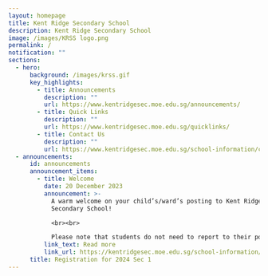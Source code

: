 ```yaml
---
layout: homepage
title: Kent Ridge Secondary School
description: Kent Ridge Secondary School
image: /images/KRSS logo.png
permalink: /
notification: ""
sections:
  - hero:
      background: /images/krss.gif
      key_highlights:
        - title: Announcements
          description: ""
          url: https://www.kentridgesec.moe.edu.sg/announcements/
        - title: Quick Links
          description: ""
          url: https://www.kentridgesec.moe.edu.sg/quicklinks/
        - title: Contact Us
          description: ""
          url: https://www.kentridgesec.moe.edu.sg/school-information/contact-information/
  - announcements:
      id: announcements
      announcement_items:
        - title: Welcome
          date: 20 December 2023
          announcement: >-
            A warm welcome on your child’s/ward’s posting to Kent Ridge
            Secondary School!

            <br><br>

            Please note that students do not need to report to their posted secondary schools upon receiving their S1 posting results.
          link_text: Read more
          link_url: https://kentridgesec.moe.edu.sg/school-information/registration-for-2024-sec-1/
      title: Registration for 2024 Sec 1
---
```

